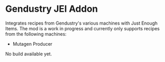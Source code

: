 # Gendustry JEI Addon

Integrates recipes from Gendustry's various machines with Just Enough Items. The mod is a work in progress and currently only supports recipes from the following machines:

<ul>
  <li> Mutagen Producer
</ul>

No build available yet.
